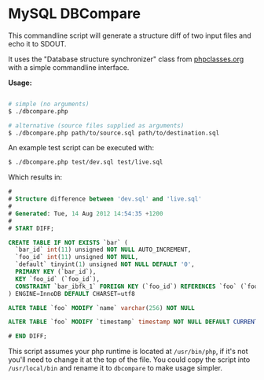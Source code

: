 # MySQL DBCompare

This commandline script will generate a structure diff of two input files and echo it to SDOUT.

It uses the "Database structure synchronizer" class from [phpclasses.org](http://www.phpclasses.org/package/4615-PHP-Compare-MySQL-databases-to-synchronize-structures.html) with a simple commandline interface. 

**Usage:**

```bash

# simple (no arguments)
$ ./dbcompare.php

# alternative (source files supplied as arguments)
$ ./dbcompare.php path/to/source.sql path/to/destination.sql

```

An example test script can be executed with:
```bash
$ ./dbcompare.php test/dev.sql test/live.sql
```

Which results in:
```sql
#
# Structure difference between 'dev.sql' and 'live.sql'
#
# Generated: Tue, 14 Aug 2012 14:54:35 +1200
#
# START DIFF;

CREATE TABLE IF NOT EXISTS `bar` (
  `bar_id` int(11) unsigned NOT NULL AUTO_INCREMENT,
  `foo_id` int(11) unsigned NOT NULL,
  `default` tinyint(1) unsigned NOT NULL DEFAULT '0',
  PRIMARY KEY (`bar_id`),
  KEY `foo_id` (`foo_id`),
  CONSTRAINT `bar_ibfk_1` FOREIGN KEY (`foo_id`) REFERENCES `foo` (`foo_id`)
) ENGINE=InnoDB DEFAULT CHARSET=utf8

ALTER TABLE `foo` MODIFY `name` varchar(256) NOT NULL

ALTER TABLE `foo` MODIFY `timestamp` timestamp NOT NULL DEFAULT CURRENT_TIMESTAMP ON UPDATE CURRENT_TIMESTAMP

# END DIFF;
```

This script assumes your php runtime is located at `/usr/bin/php`, if it's not you'll need to change it at the top of the file. You could copy the script into `/usr/local/bin` and rename it to `dbcompare` to make usage simpler.

